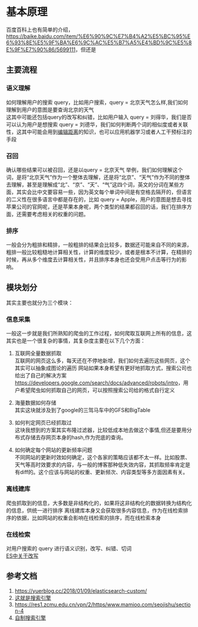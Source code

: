 # 基本原理
百度百科上也有简单的介绍，<https://baike.baidu.com/item/%E6%90%9C%E7%B4%A2%E5%BC%95%E6%93%8E%E5%9F%BA%E6%9C%AC%E5%B7%A5%E4%BD%9C%E5%8E%9F%E7%90%86/5699111>，但还是 

## 主要流程
### 语义理解
如何理解用户的搜索 query，比如用户搜索，query = 北京天气怎么样,我们如何理解到用户的意图是要查询北京的天气  
这其中可能还包括query的改写和纠错，比如用户输入 query = 刘得华，我们是否可以认为用户是想搜索 query = 刘德华，我们如何判断两个词的相似度或者关联性，这其中可能会用到[编辑距离](https://zh.m.wikipedia.org/zh-hans/%E7%B7%A8%E8%BC%AF%E8%B7%9D%E9%9B%A2)的知识，也可以应用机器学习或者人工干预标注的手段

### 召回
确认哪些结果可以被召回，还是以query = 北京天气 举例，我们如何理解这个词，是将“北京天气”作为一个整体去理解，还是将“北京”、“天气”作为不同的整体去理解，甚至是理解成“北”、“京”、“天”、“气”这四个词，英文的分词在某些方面，其实会比中文要容易一些，因为英文每个单词中间是有空格去隔开的，但语言的二义性在很多语言中都是存在的，比如 query = Apple，用户的意图是想去寻找苹果公司的官网呢，还是苹果本身呢，两个类型的结果都召回的话，我们在排序方面，还需要考虑相关的权重的问题。

### 排序
一般会分为粗排和精排，一般粗排的结果会比较多，数据还可能来自不同的来源，粗排一般比较粗糙地计算相关性，计算的维度较少，或者是根本不计算，在精排的时候，再从多个维度去计算相关性，并且排序本身也还会受用户点击等行为的影响。


## 模块划分
其实主要也就分为三个模块：
### 信息采集
一般这一步就是我们所熟知的爬虫的工作过程，如何爬取互联网上所有的信息，这其实也是一个很复杂的事情，其复杂度主要在以下几个方面：
1. 互联网全量数据抓取  
互联网的网页这么多，每天还在不停地新增，我们如何去遍历这些网页，这个其实可以抽象成图论的遍历
网站如果本身希望有更好地抓取方式，搜索公司也给出了自己的解决方案<https://developers.google.com/search/docs/advanced/robots/intro>，用户希望爬虫如何抓取自己的网页，可以按照搜索公司给的格式自行定义
2. 海量数据如何存储  
其实这块就涉及到了google的三驾马车中的GFS和BigTable

3. 如何判定网页已经抓取过  
这块我想到的方案其实布隆过滤器，比较低成本地去做这个事情,但还是要用分布式存储去存网页本身的hash,作为兜底的查询。

4. 如何确定每个网站的更新频率问题  
不同网站的更新时效如何确定，这个各家的策略应该都不太一样。比如股票、天气等高时效要求的内容，与一般的博客那种低失效内容，其抓取频率肯定是有diff的。这个应该与网站的权重、更新频次、内容类型等多方面因素有关。


### 离线建库
爬虫抓取到的信息，大多数是非结构化的，如果将这非结构化的数据转换为结构化的信息，供统一进行排序
离线建库本身又会获取很多内容信息，作为在线检索排序的依据，比如网站的权重会影响在线检索的排序，而在线检索本身


### 在线检索
对用户搜索的 query 进行语义识别，改写、纠错、切词  
[ES中关于改写](https://www.elastic.co/guide/en/elasticsearch/reference/current/ingest.html)


## 参考文档
1. <https://yuerblog.cc/2018/01/09/elasticsearch-custom/>
2. [这就是搜索引擎](https://book.douban.com/subject/7006719/)
3. <https://res1.zcmu.edu.cn/vpn/2/https/www.mamioo.com/seojishu/section-4>
4. [自制搜索引擎](https://book.douban.com/subject/26681675/)



